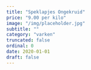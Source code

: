 ```yaml
---
title: "Speklapjes Ongekruid"
price: "9.00 per kilo"
image: "/img/placeholder.jpg"
subtitle: ""
category: "varken"
truncated: false
ordinal: 0
date: 2020-01-01
draft: false
---
```


